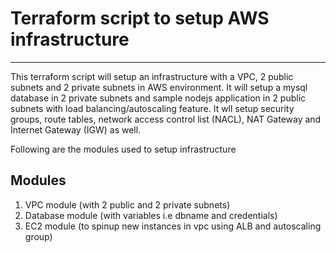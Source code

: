 # Terraform script to setup AWS infrastructure
---
This terraform script will setup an infrastructure with a VPC, 2 public subnets and 2 private subnets in AWS environment. It will setup a mysql database in 2 private subnets and sample nodejs application in 2 public subnets with load balancing/autoscaling feature. It wll setup security groups, route tables, network access control list (NACL), NAT Gateway and Internet Gateway (IGW) as well.

Following are the modules used to setup infrastructure

## Modules

1. VPC module (with 2 public and 2 private subnets)
2. Database module (with variables i.e dbname and credentials)
3. EC2 module (to spinup new instances in vpc using ALB and autoscaling group)
